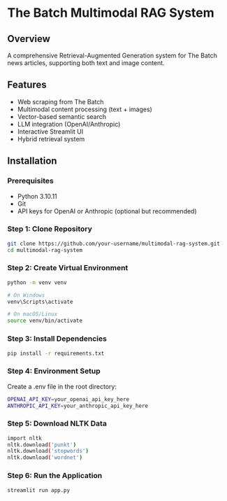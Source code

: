 # The Batch Multimodal RAG System

## Overview
A comprehensive Retrieval-Augmented Generation system for The Batch news articles, supporting both text and image content.

## Features
- Web scraping from The Batch
- Multimodal content processing (text + images)
- Vector-based semantic search
- LLM integration (OpenAI/Anthropic)
- Interactive Streamlit UI
- Hybrid retrieval system

## Installation
### Prerequisites
- Python 3.10.11
- Git
- API keys for OpenAI or Anthropic (optional but recommended)

### Step 1: Clone Repository
```bash
git clone https://github.com/your-username/multimodal-rag-system.git
cd multimodal-rag-system
```
### Step 2: Create Virtual Environment
```bash
python -m venv venv

# On Windows
venv\Scripts\activate

# On macOS/Linux
source venv/bin/activate
```
### Step 3: Install Dependencies
``` bash
pip install -r requirements.txt
```
### Step 4: Environment Setup
Create a .env file in the root directory:
``` bash
OPENAI_API_KEY=your_openai_api_key_here
ANTHROPIC_API_KEY=your_anthropic_api_key_here
```
### Step 5: Download NLTK Data
```bash
import nltk
nltk.download('punkt')
nltk.download('stopwords')
nltk.download('wordnet')
```
### Step 6: Run the Application
``` bash
streamlit run app.py
```